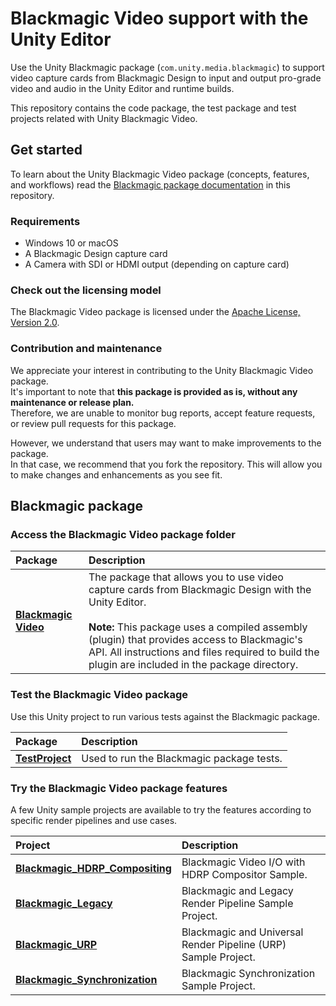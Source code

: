 # Blackmagic Video support with the Unity Editor

Use the Unity Blackmagic package (`com.unity.media.blackmagic`) to support video capture cards from Blackmagic Design to input and output pro-grade video and audio in the Unity Editor and runtime builds.

This repository contains the code package, the test package and test projects related with Unity Blackmagic Video.

## Get started

To learn about the Unity Blackmagic Video package (concepts, features, and workflows) read the [Blackmagic package documentation](com.unity.media.blackmagic/Documentation~/index.md) in this repository.

### Requirements

* Windows 10 or macOS
* A Blackmagic Design capture card
* A Camera with SDI or HDMI output (depending on capture card)

### Check out the licensing model

The Blackmagic Video package is licensed under the [Apache License, Version 2.0](LICENSE.md).

### Contribution and maintenance

We appreciate your interest in contributing to the Unity Blackmagic Video package.  
It's important to note that **this package is provided as is, without any maintenance or release plan.**  
Therefore, we are unable to monitor bug reports, accept feature requests, or review pull requests for this package.

However, we understand that users may want to make improvements to the package.  
In that case, we recommend that you fork the repository. This will allow you to make changes and enhancements as you see fit.

## Blackmagic package

### Access the Blackmagic Video package folder

| Package | Description |
| :--- | :--- |
| **[Blackmagic Video](com.unity.media.blackmagic)** | The package that allows you to use video capture cards from Blackmagic Design with the Unity Editor.<br /><br />**Note:** This package uses a compiled assembly (plugin) that provides access to Blackmagic's API. All instructions and files required to build the plugin are included in the package directory. |

### Test the Blackmagic Video package

Use this Unity project to run various tests against the Blackmagic package.

| Package | Description |
| :--- | :--- |
| [**TestProject**](TestProject) | Used to run the Blackmagic package tests. |

### Try the Blackmagic Video package features

A few Unity sample projects are available to try the features according to specific render pipelines and use cases.

| Project | Description |
| :--- | :--- |
| [**Blackmagic_HDRP_Compositing**](SampleProjects/Blackmagic_HDRP_Compositing) | Blackmagic Video I/O with HDRP Compositor Sample. |
| [**Blackmagic_Legacy**](SampleProjects/Blackmagic_Legacy) | Blackmagic and Legacy Render Pipeline Sample Project. |
| [**Blackmagic_URP**](SampleProjects/Blackmagic_URP) | Blackmagic and Universal Render Pipeline (URP) Sample Project. |
| [**Blackmagic_Synchronization**](SampleProjects/Blackmagic_Synchronization) | Blackmagic Synchronization Sample Project. |
